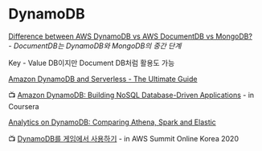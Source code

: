# DynamoDB

[Difference between AWS DynamoDB vs AWS DocumentDB vs MongoDB?](https://medium.com/@caseygibson_42696/difference-between-aws-dynamodb-vs-aws-documentdb-vs-mongodb-9cb026a94767)  
  _-  DocumentDB는 DynamoDB와 MongoDB의 중간 단계_ 

Key - Value DB이지만 Document DB처럼 활용도 가능

[Amazon DynamoDB and Serverless - The Ultimate Guide](https://www.serverless.com/dynamodb)

📺 [Amazon DynamoDB: Building NoSQL Database-Driven Applications](https://www.coursera.org/learn/dynamodb-nosql-database-driven-apps) - in Coursera

[Analytics on DynamoDB: Comparing Athena, Spark and Elastic](https://medium.com/rocksetcloud/analytics-on-dynamodb-comparing-athena-spark-and-elastic-ed43f9845675)

📺 [DynamoDB를 게임에서 사용하기](https://www.youtube.com/watch?v=AlDhGn_-OCE) - in  AWS Summit Online Korea 2020

